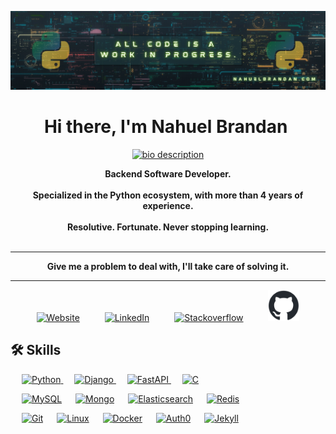 ![banner](./resources/banner.png)

<h1 align="center">Hi there, I'm Nahuel Brandan 
<img src="https://media.giphy.com/media/hvRJCLFzcasrR4ia7z/giphy.gif" width="35" alt="">
</h1>

<p align="center">
  <a href="https://github.com/DenverCoder1/readme-typing-svg">
    <img src="https://readme-typing-svg.herokuapp.com?lines=Backend+Software+Developer;Specialized+in+the+Python+ecosystem;Never%20stopping%20learning&center=true&width=500&height=50" alt="bio description">
  </a>
</p>

<p align="center" style="font-weight: bold">
Backend Software Developer.<br><br>
Specialized in the Python ecosystem, with more than 4 years of experience.<br><br>
Resolutive. Fortunate. Never stopping learning.<br><br>
</p>
<hr>
<p align="center" style="font-weight: bold">
Give me a problem to deal with, I'll take care of solving it.
</p>
<hr>

<p align="center">
  <a href="https://www.nahuelbrandan.com/"><img src="https://www.nahuelbrandan.com/assets/img/logo2.png" alt="Website" width="50px"/></a>
  &emsp;  &emsp;
  <a href="https://linkedin.com/in/nahuelbrandan"><img src="https://i.postimg.cc/15DtHwP7/linkedin.png" alt="LinkedIn" width="50px"/></a>
  &emsp;  &emsp;
  <a href="https://stackoverflow.com/users/6125910/neobraf"><img src="https://i.postimg.cc/MGHqhQ2S/stack-overflow.png" alt="Stackoverflow" width="50px"/></a>
  &emsp;  &emsp;
  <a href="https://github.com/nahuelbrandan">
    <picture>
      <source media="(prefers-color-scheme: dark)" srcset="./resources/github-mark/github-mark-white.svg">
      <source media="(prefers-color-scheme: light)" srcset="./resources/github-mark/github-mark.svg">
      <img src="./resources/github-mark/github-mark.png" alt="GitHub" width="50px">
    </picture>
  </a>
</p>

## 🛠️ Skills

<p align="left"> 
  &emsp; 
   <a href="https://www.python.org" target="_blank">
    <img alt="Python" src="https://img.shields.io/badge/Python%20-3770A0.svg?logo=python&logoColor=white">
  </a>
  &emsp;
  <a href="https://www.djangoproject.com/" target="_blank"> 
    <img alt="Django" src="https://img.shields.io/badge/Django%20-36926F.svg?logo=django">
  </a> 
  &emsp;
  <a href="https://fastapi.tiangolo.com/" target="_blank"> 
    <img alt="FastAPI" src="https://img.shields.io/badge/FastAPI%20-3E609E.svg?logo=fastapi">
  </a> 
  &emsp;
  <a href="https://www.cprogramming.com/" target="_blank"> 
    <img alt="C" src="https://img.shields.io/badge/C%20-A3B3C6.svg?logo=c&logoColor=white">
  </a> 

</p>


<p align="left">
  &emsp;
    <a href="https://www.mysql.com/"><img alt="MySQL" src ="https://img.shields.io/badge/MySQL-00758F.svg?style=flat&logo=MySQL&logoColor=white"/></a>
  &emsp;
    <a href="https://www.mongodb.com/"><img alt="Mongo" src ="https://img.shields.io/badge/Mongo-10AA50.svg?style=flat&logo=Mongodb&logoColor=white"/></a>
  &emsp;
    <a href="https://www.elastic.co/"><img alt="Elasticsearch" src ="https://img.shields.io/badge/Elasticsearch-7DE2D1.svg?style=flat&logo=Elastic&logoColor=black"/></a>
  &emsp;
    <a href="https://redis.io/"><img alt="Redis" src ="https://img.shields.io/badge/Redis-D92B21.svg?style=flat&logo=Redis&logoColor=white"/></a>
 </p>

<p>
  &emsp;
    <a href="https://git-scm.com/"><img alt="Git" src="https://img.shields.io/badge/Git%20-%23F05033.svg?logo=git&logoColor=white"></a>
  &emsp;
    <a href="https://en.wikipedia.org/wiki/Linux"><img alt="Linux" src="https://img.shields.io/badge/Linux-FCC624?style=flat&logo=linux&logoColor=black"></a>
  &emsp;
    <a href="https://www.docker.com/"><img alt="Docker" src="https://img.shields.io/badge/Docker-099CEC?style=flat&logo=Docker&logoColor=white"></a>
  &emsp;
    <a href="https://auth0.com/"><img alt="Auth0" src="https://img.shields.io/badge/Auth0-E45123?style=flat&logo=Auth0&logoColor=white"></a>
  &emsp;
    <a href="https://jekyllrb.com/"><img alt="Jekyll" src="https://img.shields.io/badge/Jekyll-D70000?style=flat&logo=Jekyll&logoColor=white"></a>
  &emsp;
</p>


